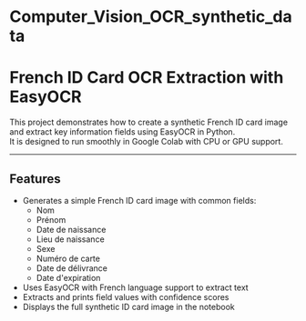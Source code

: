 # Computer_Vision_OCR_synthetic_data

# French ID Card OCR Extraction with EasyOCR

This project demonstrates how to create a synthetic French ID card image and extract key information fields using EasyOCR in Python.  
It is designed to run smoothly in Google Colab with CPU or GPU support.

---

## Features

- Generates a simple French ID card image with common fields:
  - Nom
  - Prénom
  - Date de naissance
  - Lieu de naissance
  - Sexe
  - Numéro de carte
  - Date de délivrance
  - Date d'expiration
- Uses EasyOCR with French language support to extract text
- Extracts and prints field values with confidence scores
- Displays the full synthetic ID card image in the notebook
